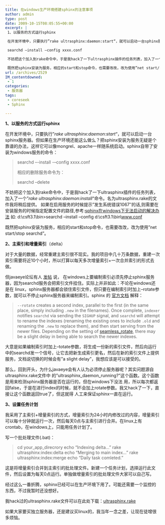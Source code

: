 ```yaml
---
title: 在windows生产环境搭建sphinx的注意事项
author: admin
type: post
date: 2009-10-15T08:05:55+00:00
excerpt: |
 1、以服务的方式运行sphinx

 在开发环境中，只要执行”rake ultrasphinx:daemon:start“，就可以启动一台sphinx服务器。但如果在生产环境还能这么做么？把sphinx安装为服务无疑是个靠谱的办法，这样它可以像mongrel、apache一样随系统启动。sphinx自带了安装为windows服务的命令：

 searchd –install –config xxxx.conf

 不妨把这个加入到rake命令中，于是我hack了一下ultrasphinx插件的任务列表，加入了一个”rake ultrasphinx:daemon:install“命令。名为ultrasphinx.rake的文件我将稍后提供。

 既然把sphinx安装为服务，相应的start和stop命令，也需要改改，改为使用”net start/stop searchd”。
url: /archives/2529
IM_contentdowned:
 - 1
categories:
 - 服务器
tags:
 - coreseek
 - Sphinx

---
```

**1、以服务的方式运行sphinx**

在开发环境中，只要执行”_rake ultrasphinx:daemon:start_“，就可以启动一台sphinx服务器。但如果在生产环境还能这么做么？把sphinx安装为服务无疑是个靠谱的办法，这样它可以像mongrel、apache一样随系统启动。sphinx自带了安装为windows服务的命令：

> searchd –-install -–config xxxx.conf
>
> 相应的删除服务命令为：
>
> searchd –delete

不妨把这个加入到rake命令中，于是我hack了一下ultrasphinx插件的任务列表，加入了一个”_rake ultrasphinx:daemon:install_“命令。名为ultrasphinx.rake的文件我将稍后提供。
如果在启用服务的时候提示”发生系统错误1067″的话,则需要在安装服务的时候指定配置文件的路径,参考:[sphinx在windows下无法启动的解决办法](http://blog.haohtml.com/index.php/archives/2593) 如: d:\csft3.1\bin>searchd –install –config d:\csft3.1\bin\www.conf

既然把sphinx安装为服务，相应的start和stop命令，也需要改改，改为使用”net start/stop searchd”。

**2、主索引和增量索引**（delta）

对于大量的数据，经常重建主索引很不现实。我的项目中几十万条数据，重建一次索引需要将近10个小时，所以打算以每天多次增量索引+一次合并索引的形式去做。

但javaeye论坛有人 [发帖](http://www.javaeye.com/topic/203122 "关于sphinx和ultrasphinx") 说， 在windows上要编制索引必须先停止sphinx服务器，因为searchd服务会把索引文件挂住。实际上并非如此：不论在windows还是在 linux，sphinx服务器都会锁住索引文件，但只要在编制索引时加上–rotate参数，就可以不停止sphinx服务器来编制索引。sphinx 的 [官方文档](http://www.sphinxsearch.com/docs/current.html "sphinx官方文档") 解释：

> `--rotate` creates a second index, parallel to the first (in the same place, simply including `.new` in the filenames). Once complete, `indexer` notifies `searchd` via sending the `SIGHUP` signal, and `searchd` will attempt to rename the indexes (renaming the existing ones to include `.old` and renaming the `.new` to replace them), and then start serving from the newer files. Depending on the setting of [seamless_rotate][1], there may be a slight delay in being able to search the newer indexes.

大意是如果编制索引时加上–totate参数，将生成一份新的索引文件，然后向运行中的searchd发一个信号，让它去把新生成索引更名，然后在新的索引文件上提供服务，文档说切换的时候会有”a slight delay”，我想应该是可以接受的。

那么，回到开头，为什么javaeye会有人认为必须停止服务器呢？其实问题源自ultrasphinx.rake文件中 的”ultrasphinx\_daemon\_running?”这个函数。这个函数是用来检测sphinx服务器是否在运行的，但在windows下没法 用，所以每次都返回false，于是在进行index的时候，就不会加上rotate参数。我又hack了一下，直接让这个函数返回true了，但这就得 人工来保证sphinx一直在运行。

**3、设置任务计划**

我采用了主索引+增量索引的方式，增量索引为24小时内修改过的内容，增量索引可以每十分钟就运行一次，然后每天0点与主索引进行合并。在linux上有crontab，在windows上，只能用任务计划了。

写一个批处理文件(.bat)：

> cd your\_app\_direcrory
> echo “Indexing delta…”
> rake ultrasphinx:index:delta
> echo “Merging to main index…”
> rake ultrasphinx:index:merge
> echo “Daily task comleted.”

这是将增量索引合并到主索引的批处理文件。新建一个任务计划，选择运行此文件，然后设置为每天0点运行。单独做增量索引的批处理文件大家可以自己写。

经过这么一番折腾，sphinx已经可以在生产环境下用了。可能还需要一个监控的东西，不过我暂时还没想好。

我hack过的ultrasphinx.rake文件可以在此处下载：[ultrasphinx.rake][2]

如果大家要买独立服务器，还是建议买linux的，我当年一念之差，让现在徒增很多烦恼。

 [1]: http://www.sphinxsearch.com/docs/current.html#conf-seamless-rotate "9.4.11. seamless_rotate"
 [2]: http://www.blogkid.net/wp-content/uploads/2009/02/ultrasphinx.rar